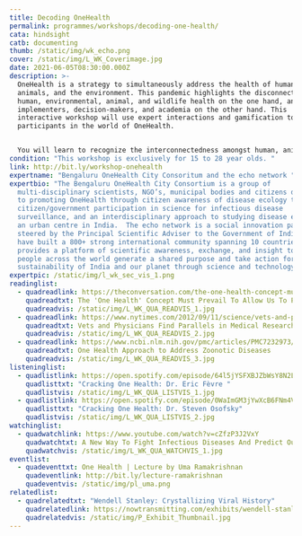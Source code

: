 ```yaml
---
title: Decoding OneHealth
permalink: programmes/workshops/decoding-one-health/
cata: hindsight
catb: documenting
thumb: /static/img/wk_echo.png
cover: /static/img/L_WK_Coverimage.jpg
date: 2021-06-05T08:30:00.000Z
description: >-
  OneHealth is a strategy to simultaneously address the health of humans,
  animals, and the environment. This pandemic highlights the disconnect among
  human, environmental, animal, and wildlife health on the one hand, and
  implementers, decision-makers, and academia on the other hand. This
  interactive workshop will use expert interactions and gamification to engage
  participants in the world of OneHealth.  


  You will learn to recognize the interconnectedness amongst human, animal and environmental health, identify the need for and use of current OneHealth strategies at local, national and global levels, and understand how OneHealth strategies can be used in your homes and communities to improve human and environmental wellbeing. We are all OneHealth, and OneHealth is for all of us. Join us to learn how you, and everything around you is a vital part of our planet’s future.
condition: "This workshop is exclusively for 15 to 28 year olds. "
link: http://bit.ly/workshop-onehealth
expertname: "Bengaluru OneHealth City Consoritum and the echo network "
expertbio: "The Bengaluru OneHealth City Consortium is a group of
  multi-disciplinary scientists, NGO’s, municipal bodies and citizens dedicated
  to promoting OneHealth through citizen awareness of disease ecology themes,
  citizen/government participation in science for infectious disease
  surveillance, and an interdisciplinary approach to studying disease ecology at
  an urban centre in India.  The echo network is a social innovation partnership
  steered by the Principal Scientific Adviser to the Government of India. They
  have built a 800+ strong international community spanning 10 countries that
  provides a platform of scientific awareness, exchange, and insight to enable
  people across the world generate a shared purpose and take action for the
  sustainability of India and our planet through science and technology. "
expertpic: /static/img/l_wk_sec_vis_1.png
readinglist:
  - quadreadlink: https://theconversation.com/the-one-health-concept-must-prevail-to-allow-us-to-prevent-pandemics-148378
    quadreadtxt: The 'One Health' Concept Must Prevail To Allow Us To Prevent Pandemics
    quadreadvis: /static/img/L_WK_QUA_READVIS_1.jpg
  - quadreadlink: https://www.nytimes.com/2012/09/11/science/vets-and-physicians-find-parallels-in-medical-research.html?_r=1&smid=tw-share
    quadreadtxt: Vets and Physicians Find Parallels in Medical Research
    quadreadvis: /static/img/L_WK_QUA_READVIS_2.jpg
  - quadreadlink: https://www.ncbi.nlm.nih.gov/pmc/articles/PMC7232973/#:~:text=One%20Health%20(OH)%20is%20a,plants%2C%20and%20their%20shared%20environment
    quadreadtxt: One Health Approach to Address Zoonotic Diseases
    quadreadvis: /static/img/L_WK_QUA_READVIS_3.jpg
listeninglist:
  - quadlistlink: https://open.spotify.com/episode/64l5jYSFXBJZbWsY8N2LOs
    quadlisttxt: "Cracking One Health: Dr. Eric Fèvre "
    quadlistvis: /static/img/L_WK_QUA_LISTVIS_1.jpg
  - quadlistlink: https://open.spotify.com/episode/0WaImGM3jYwXcB6FNm4VGv
    quadlisttxt: "Cracking One Health: Dr. Steven Osofsky"
    quadlistvis: /static/img/L_WK_QUA_LISTVIS_2.jpg
watchinglist:
  - quadwatchlink: https://www.youtube.com/watch?v=cZfzP3J2VxY
    quadwatchtxt: A New Way To Fight Infectious Diseases And Predict Outbreaks
    quadwatchvis: /static/img/L_WK_QUA_WATCHVIS_1.jpg
eventlist:
  - quadeventtxt: One Health | Lecture by Uma Ramakrishnan
    quadeventlink: http://bit.ly/lecture-ramakrishnan
    quadeventvis: /static/img/pl_uma.png
relatedlist:
  - quadrelatedtxt: "Wendell Stanley: Crystallizing Viral History"
    quadrelatedlink: https://nowtransmitting.com/exhibits/wendell-stanley/
    quadrelatedvis: /static/img/P_Exhibit_Thumbnail.jpg
---
```

